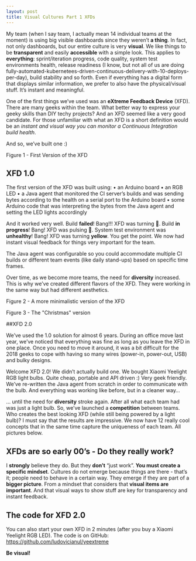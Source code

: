 ```yaml
---
layout: post
title: Visual Cultures Part 1 XFDs
---
```



My team (when I say team, I actually mean 14 individual teams at the moment) is using big visible dashboards since they weren’t **a thing**. In fact, not only dashboards, but our entire culture is very **visual**. We like things to be **transparent** and easily **accessible** with a simple look. This applies to **everything**: sprint/iteration progress, code quality, system test environments health, release readiness (I know, but not all of us are doing fully-automated-kubernetees-driven-continuous-delivery-with-10-deploys-per-day), build stability and so forth. Even if everything has a digital form that displays similar information, we prefer to also have the physical/visual stuff. It’s instant and meaningful. 

One of the first things we’ve used was an **eXtreme Feedback Device** (XFD). There are many geeks within the team. What better way to express your geeky skills than DIY techy projects? And an XFD seemed like a very good candidate. For those unfamiliar with what an XFD is a short definition would be an _instant and visual way you can monitor a Continuous Integration build health_.

And so, we’ve built one :)

 
Figure 1 - First Version of the XFD

## XFD 1.0
The first version of the XFD was built using:
•	an Arduino board
•	an RGB LED
•	a Java agent that monitored the CI server’s builds and was sending bytes according to the health on a serial port to the Arduino board
•	some Arduino code that was interpreting the bytes from the Java agent and setting the LED lights accordingly
 
And it worked very well. Build **failed**! Bang!!! XFD was turning 🔴. Build **in progress**! Bang! XFD was pulsing 🔵. System test environment was **unhealthy**! Bang! XFD was turning **yellow**. You get the point. We now had instant visual feedback for things very important for the team.

The Java agent was configurable so you could accommodate multiple CI builds or different team events (like daily stand-ups) based on specific time frames.

Over time, as we become more teams, the need for **diversity** increased. This is why we’ve created different flavors of the XFD. They were working in the same way but had different aesthetics.
 
Figure 2 - A more minimalistic version of the XFD

 
Figure 3 - The "Christmas" version

##XFD 2.0

We’ve used the 1.0 solution for almost 6 years. During an office move last year, we’ve noticed that everything was fine as long as you leave the XFD in one place. Once you need to move it around, it was a bit difficult for the 2018 geeks to cope with having so many wires (power-in, power-out, USB) and bulky designs.

Welcome XFD 2.0! We didn’t actually build one. We bought Xiaomi Yeelight RGB light bulbs. Quite cheap, portable and API driven :) Very geek friendly. We’ve re-written the Java agent from scratch in order to communicate with the bulb. And everything was working like before, but in a cleaner way…

… until the need for **diversity** stroke again. After all what each team had was just a light bulb. So, we’ve launched a **competition** between teams. Who creates the best looking XFD (while still being powered by a light bulb)? I must say that the results are impressive. We now have 12 really cool concepts that in the same time capture the uniqueness of each team.
All pictures below.
 
 
 
 
 
 
 
 
 
 
 

## XFDs are so early 00’s - Do they really work?

I **strongly** believe they do. But they **don’t** “just work”. **You must create a specific mindset**. Cultures do not emerge because things are there - that’s it; people need to behave in a certain way. They emerge if they are part of a **bigger picture**. From a mindset that considers that **visual items are important**. And that visual ways to show stuff are key for transparency and instant feedback.

## The code for XFD 2.0
You can also start your own XFD in 2 minutes (after you buy a Xiaomi Yeelight RGB LED). The code is on GitHub: https://github.com/ludovicianul/yeextreme

**Be visual!**

